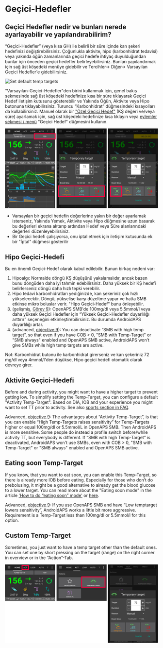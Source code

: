 # Geçici-Hedefler

## Geçici Hedefler nedir ve bunları nerede ayarlayabilir ve yapılandırabilirim?

“Geçici-Hedefler” (veya kısa GH) ile belirli bir süre içinde kan şekeri hedefinizi değiştirebilirsiniz. Çoğunlukla aktivite, hipo (karbonhidrat tedavisi) veya yakında öğün zamanlarında geçici hedefe ihtiyaç duyulduğundan bunlar için önceden geçici hedefler belirleyebilirsiniz. Bunları yapılandırmak için sağ üst köşedeki menüye gidebilir ve Tercihler-> Diğer-> Varsayılan Geçici Hedefler'e gidebilirsiniz.

![Set default temp targets](../images/TempTarget_Default.png)

"Varsayılan-Geçici-Hedefler"den birini kullanmak için, genel bakış sekmesinde sağ üst köşedeki hedefinize kısa bir süre tıklayarak Geçici Hedef iletişim kutusunu gösterebilir ve Yakında Öğün, Aktivite veya Hipo butonuna tıklayabilirsiniz. Turuncu “Karbonhidrat” düğmesindeki kısayolları da kullabilirsiniz. Manuel olarak bir ["Özel Geçici Hedef"](../Usage/temptarget#custom-temp-target) (KŞ değeri ve/veya süre) ayarlamak için, sağ üst köşedeki hedefinize kısa tıklayın veya [eylemler sekmesi / menü](../Configuration/Config-Builder#actions) "Geçici Hedef" düğmesini kullanın.

![Set temp target](../images/TempTarget_Set2.png)

- Varsayılan bir geçici hedefin değerlerine yakın bir değer ayarlamak isterseniz, Yakında Yemek, Aktivite veya Hipo düğmesine uzun basarak bu değerleri ekrana aktarıp ardından Hedef veya Süre alanlarındaki değerleri düzenleyebilirsiniz.
- Bir Geçici hedefi çalışıyorsa, onu iptal etmek için iletişim kutusunda ek bir "İptal" düğmesi gösterilir

## Hipo Geçici-Hedefi

Bu en önemli Geçici-Hedef olarak kabul edilebilir. Bunun birkaç nedeni var:

1. Hipoalgı: Normalde döngü KŞ düşüşünü yakalamalıdır, ancak bazen bunu döngüden daha iyi tahmin edebilirsiniz. Daha yüksek bir KŞ hedefi belirlerseniz döngü daha hızlı tepki verebilir.
2. Hipo tedavi karbonhidratları yediğinizde, kan şekeriniz çok hızlı yükselecektir. Döngü, yükselişe karşı düzeltme yapar ve hatta SMB etkinse mikro boluslar verir. "Hipo Geçici-Hedef" bunu önleyebilir. 
3. (gelişmiş, [Görev 9](../Usage/Objectives#objective-9-enabling-additional-oref1-features-for-daytime-use-such-as-super-micro-bolus-smb)): OpenAPS SMB'de 100mg/dl veya 5.5mmol/l veya daha yüksek Geçici Hedefler için “Yüksek Geçici-Hedefler duyarlılığı arttırır” seçeneğini etkinleştirebilirsiniz. Bu durumda AndroidAPS duyarlılığı artar.
4. (advanced, [objective 9](../Usage/Objectives#objective-9-enabling-additional-oref1-features-for-daytime-use-such-as-super-micro-bolus-smb)): You can deactivate “SMB with high temp target”, so that even if you have COB > 0, "SMB with Temp-Target" or "SMB always" enabled and OpenAPS SMB active, AndroidAPS won’t give SMBs while high temp targets are active. 

Not: Karbonhidrat butonu ile karbonhidrat girerseniz ve kan şekeriniz 72 mg/dl veya 4mmol/l'den düşükse, Hipo geçici hedefi otomatik olarak devreye girer.

## Aktivite Geçici-Hedefi

Before and during activity, you might want to have a higher target to prevent getting low. To simplify setting the Temp-Target, you can configure a default "Activity Temp-Target". Based on DIA, IOB and your experience you might want to set TT prior to activity. See also [sports section in FAQ](../Getting-Started/FAQ#sports).

Advanced, [objective 9](../Usage/Objectives#objective-9-enabling-additional-oref1-features-for-daytime-use-such-as-super-micro-bolus-smb): The advantages about “Activity Temp-Target”, is that you can enable “High Temp-Targets raises sensitivity” for Temp-Targets higher or equal 100mg/dl or 5.5mmol/L in OpenAPS SMB. Then AndroidAPS is more sensitive. Some people do instead a profile switch before/while activity TT, but everybody is different. If “SMB with high Temp-Target” is deactivated, AndroidAPS won't use SMBs, even with COB > 0, "SMB with Temp-Target" or "SMB always" enabled and OpenAPS SMB active.

## Eating soon Temp-Target

If you know, that you want to eat soon, you can enable this Temp-Target, so there is already more IOB before eating. Especially for those who don’t do prebolusing, it might be a good alternative to already get the blood glucose to a lower target. You can read more about the "Eating soon mode" in the article ['How to do “eating soon” mode'](https://diyps.org/2015/03/26/how-to-do-eating-soon-mode-diyps-lessons-learned/) or [here](https://diyps.org/tag/eating-soon-mode/).

Advanced, [objective 9](../Usage/Objectives#objective-9-enabling-additional-oref1-features-for-daytime-use-such-as-super-micro-bolus-smb): If you use OpenAPS SMB and have “Low temptarget lowers sensitivity”, AndroidAPS works a little bit more aggressive. Requirement is a Temp-Target less than 100mg/dl or 5.5mmol/l for this option.

## Custom Temp-Target

Sometimes, you just want to have a temp target other than the default ones. You can set one by short pressing on the target (range) on the right corner in overview or in the “Action”-Tab.

![Set temp target through Action tab](../images/TempTarget_ActionTab.png)